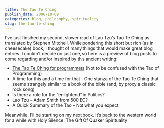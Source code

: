 ```yaml
---
title: The Tao Te Ching
publish_date: 2006-10-09
categories: blog, philosophy, spirituality
slug: the-tao-te-ching
---
```



  

I’ve just finsihed my second, slower read of Lau Tzu’s Tao Te Ching as translated by Stephen Mitchell. While pondering this short but rich (as in cheesecake) book, I thought of many things that would make great blog entries. I couldn’t decide on just one, so here is a preview of blog posts to come regarding and/or inspired by this ancient writing:


  



* [The Tao Te Ching for programmers](http://www.tristanhavelick.com/the-tao-te-ching-for-programmers/) (Not to be confused with the Tao of Programming)
* A time for this and a time for that – One stanza of the Tao Te Ching that seems strangely similar to a book of the bible (and, by proxy a classic rock song)
* Is there a role for the “enlightend” in Politics?
* Lao Tzu – Adam Smith from 500 BC?
* A Quick Summary of the Tao – Not what you expect.


Meanwhile, I’ll be starting on my next book. It’s back to the western world for a while with Holy Silence: The Gift Of Quaker Spirituality


